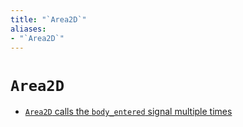 ```yaml
---
title: "`Area2D`"
aliases:
- "`Area2D`"
---
```


# `Area2D`

- [`Area2D` calls the `body_entered` signal multiple times](notes/godot-area2d-duplicate-body-entered-signal.md)
